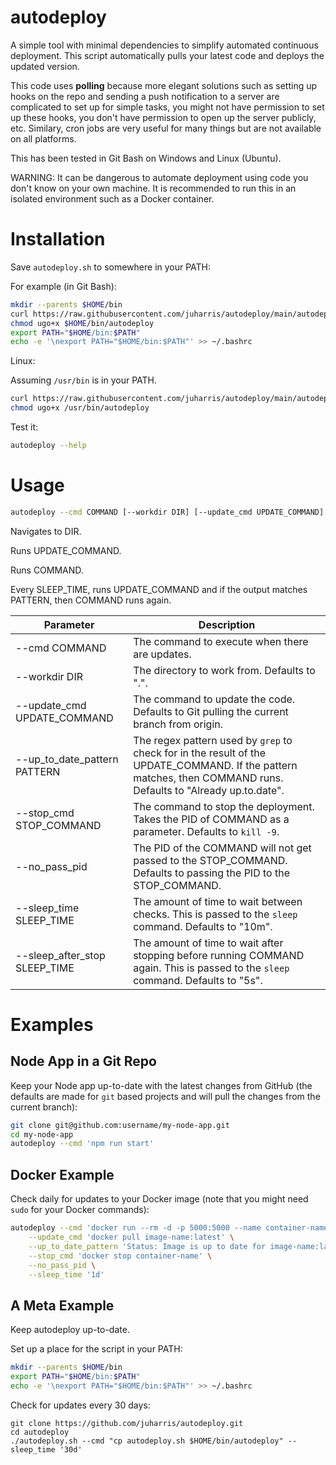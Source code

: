 # autodeploy
A simple tool with minimal dependencies to simplify automated continuous deployment.
This script automatically pulls your latest code and deploys the updated version.

This code uses **polling** because more elegant solutions such as setting up hooks on the repo and sending a push notification to a server are complicated to set up for simple tasks, you might not have permission to set up these hooks, you don't have permission to open up the server publicly, etc.
Similary, cron jobs are very useful for many things but are not available on all platforms.

This has been tested in Git Bash on Windows and Linux (Ubuntu).

WARNING: It can be dangerous to automate deployment using code you don't know on your own machine.
It is recommended to run this in an isolated environment such as a Docker container.

# Installation
Save `autodeploy.sh` to somewhere in your PATH:

For example (in Git Bash):
```bash
mkdir --parents $HOME/bin
curl https://raw.githubusercontent.com/juharris/autodeploy/main/autodeploy.sh --output $HOME/bin/autodeploy
chmod ugo+x $HOME/bin/autodeploy
export PATH="$HOME/bin:$PATH"
echo -e '\nexport PATH="$HOME/bin:$PATH"' >> ~/.bashrc
```

Linux:

Assuming `/usr/bin` is in your PATH.
```bash
curl https://raw.githubusercontent.com/juharris/autodeploy/main/autodeploy.sh --output /usr/bin/autodeploy
chmod ugo+x /usr/bin/autodeploy
```

Test it:
```bash
autodeploy --help
```

# Usage
```bash
autodeploy --cmd COMMAND [--workdir DIR] [--update_cmd UPDATE_COMMAND] [--up_to_date_pattern PATTERN] [--stop_cmd STOP_COMMAND] [--no_pass_pid] [--sleep_time SLEEP_TIME] [--sleep_after_stop SLEEP_TIME]
```

Navigates to DIR.

Runs UPDATE_COMMAND.

Runs COMMAND.

Every SLEEP_TIME, runs UPDATE_COMMAND and if the output matches PATTERN, then COMMAND runs again.

| Parameter | Description |
| - | - |
| --cmd COMMAND | The command to execute when there are updates. |
| --workdir DIR | The directory to work from. Defaults to ".". |
| --update_cmd UPDATE_COMMAND  | The command to update the code. Defaults to Git pulling the current branch from origin. |
| --up_to_date_pattern PATTERN | The regex pattern used by `grep` to check for in the result of the UPDATE_COMMAND. If the pattern matches, then COMMAND runs. Defaults to "Already up.to.date". |
| --stop_cmd STOP_COMMAND | The command to stop the deployment. Takes the PID of COMMAND as a parameter. Defaults to `kill -9`. |
| --no_pass_pid | The PID of the COMMAND will not get passed to the STOP_COMMAND. Defaults to passing the PID to the STOP_COMMAND. |
| --sleep_time SLEEP_TIME | The amount of time to wait between checks. This is passed to the `sleep` command. Defaults to "10m". |
| --sleep_after_stop SLEEP_TIME | The amount of time to wait after stopping before running COMMAND again. This is passed to the `sleep` command. Defaults to "5s". |

# Examples

## Node App in a Git Repo
Keep your Node app up-to-date with the latest changes from GitHub (the defaults are made for `git` based projects and will pull the changes from the current branch):
```bash
git clone git@github.com:username/my-node-app.git
cd my-node-app
autodeploy --cmd 'npm run start'
```

## Docker Example
Check daily for updates to your Docker image (note that you might need `sudo` for your Docker commands):
```bash
autodeploy --cmd 'docker run --rm -d -p 5000:5000 --name container-name image-name:latest' \
    --update_cmd 'docker pull image-name:latest' \
    --up_to_date_pattern 'Status: Image is up to date for image-name:latest' \
    --stop_cmd 'docker stop container-name' \
    --no_pass_pid \
    --sleep_time '1d'
```

## A Meta Example
Keep autodeploy up-to-date.

Set up a place for the script in your PATH:
```bash
mkdir --parents $HOME/bin
export PATH="$HOME/bin:$PATH"
echo -e '\nexport PATH="$HOME/bin:$PATH"' >> ~/.bashrc
```

Check for updates every 30 days:
```
git clone https://github.com/juharris/autodeploy.git
cd autodeploy
./autodeploy.sh --cmd "cp autodeploy.sh $HOME/bin/autodeploy" --sleep_time '30d'
```
